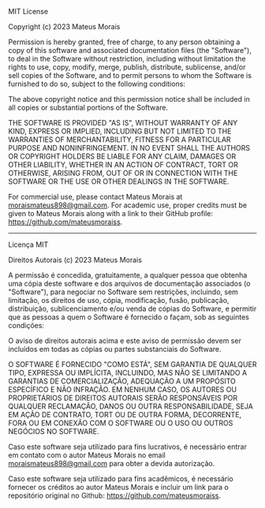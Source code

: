 MIT License

Copyright (c) 2023 Mateus Morais

Permission is hereby granted, free of charge, to any person obtaining a copy
of this software and associated documentation files (the "Software"), to deal
in the Software without restriction, including without limitation the rights
to use, copy, modify, merge, publish, distribute, sublicense, and/or sell
copies of the Software, and to permit persons to whom the Software is
furnished to do so, subject to the following conditions:

The above copyright notice and this permission notice shall be included in all
copies or substantial portions of the Software.

THE SOFTWARE IS PROVIDED "AS IS", WITHOUT WARRANTY OF ANY KIND, EXPRESS OR
IMPLIED, INCLUDING BUT NOT LIMITED TO THE WARRANTIES OF MERCHANTABILITY,
FITNESS FOR A PARTICULAR PURPOSE AND NONINFRINGEMENT. IN NO EVENT SHALL THE
AUTHORS OR COPYRIGHT HOLDERS BE LIABLE FOR ANY CLAIM, DAMAGES OR OTHER
LIABILITY, WHETHER IN AN ACTION OF CONTRACT, TORT OR OTHERWISE, ARISING FROM,
OUT OF OR IN CONNECTION WITH THE SOFTWARE OR THE USE OR OTHER DEALINGS IN THE
SOFTWARE.

For commercial use, please contact Mateus Morais at moraismateus898@gmail.com. For academic use, proper credits must be given to Mateus Morais along with a link to their GitHub profile: https://github.com/mateusmoraiss.

--------------------------------------------------------------------------------------------------------------------------------------------

Licença MIT

Direitos Autorais (c) 2023 Mateus Morais

A permissão é concedida, gratuitamente, a qualquer pessoa que obtenha uma cópia deste software e dos arquivos de documentação associados (o "Software"), para negociar no Software sem restrições, incluindo, sem limitação, os direitos de uso, cópia, modificação, fusão, publicação, distribuição, sublicenciamento e/ou venda de cópias do Software, e permitir que as pessoas a quem o Software é fornecido o façam, sob as seguintes condições:

O aviso de direitos autorais acima e este aviso de permissão devem ser incluídos em todas as cópias ou partes substanciais do Software.

O SOFTWARE É FORNECIDO "COMO ESTÁ", SEM GARANTIA DE QUALQUER TIPO, EXPRESSA OU IMPLÍCITA, INCLUINDO, MAS NÃO SE LIMITANDO A GARANTIAS DE COMERCIALIZAÇÃO, ADEQUAÇÃO A UM PROPÓSITO ESPECÍFICO E NÃO INFRAÇÃO. EM NENHUM CASO, OS AUTORES OU PROPRIETÁRIOS DE DIREITOS AUTORAIS SERÃO RESPONSÁVEIS POR QUALQUER RECLAMAÇÃO, DANOS OU OUTRA RESPONSABILIDADE, SEJA EM AÇÃO DE CONTRATO, TORT OU DE OUTRA FORMA, DECORRENTE, FORA OU EM CONEXÃO COM O SOFTWARE OU O USO OU OUTROS NEGÓCIOS NO SOFTWARE.

Caso este software seja utilizado para fins lucrativos, é necessário entrar em contato com o autor Mateus Morais no email moraismateus898@gmail.com para obter a devida autorização.

Caso este software seja utilizado para fins acadêmicos, é necessário fornecer os créditos ao autor Mateus Morais e incluir um link para o repositório original no Github: https://github.com/mateusmoraiss.
